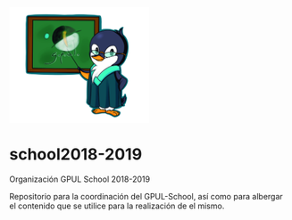 <img src="images/Pingu_gpul_PIZARRA.png" width="250" height="208" align="center">

# school2018-2019
Organización GPUL School 2018-2019

Repositorio para la coordinación del GPUL-School, así como para albergar el contenido que se utilice para la realización de el mismo.
